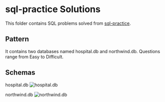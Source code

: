 # sql-practice Solutions

This folder contains SQL problems solved from [sql-practice](https://www.sql-practice.com/).

## Pattern

It contains two databases named hospital.db and northwind.db.
Questions range from Easy to Difficult.

## Schemas

hospital.db
![hospital.db](https://github.com/user-attachments/assets/32a5b07f-5ea7-46bb-869c-18d62e39e28d)

northwind.db
![northwind.db](https://github.com/user-attachments/assets/f802ab05-0b91-48d4-b49b-ab300fc4b191)
